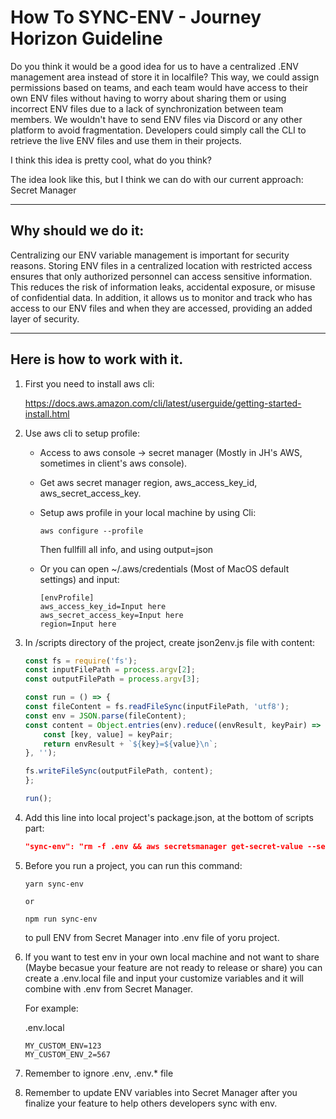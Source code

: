 # How To SYNC-ENV - Journey Horizon Guideline

Do you think it would be a good idea for us to have a centralized .ENV management area instead of store it in localfile? This way, we could assign permissions based on teams, and each team would have access to their own ENV files without having to worry about sharing them or using incorrect ENV files due to a lack of synchronization between team members. We wouldn't have to send ENV files via Discord or any other platform to avoid fragmentation. Developers could simply call the CLI to retrieve the live ENV files and use them in their projects.

I think this idea is pretty cool, what do you think?

The idea look like this, but I think we can do with our current approach: Secret Manager

-----------

## Why should we do it:

Centralizing our ENV variable management is important for security reasons. Storing ENV files in a centralized location with restricted access ensures that only authorized personnel can access sensitive information. This reduces the risk of information leaks, accidental exposure, or misuse of confidential data. In addition, it allows us to monitor and track who has access to our ENV files and when they are accessed, providing an added layer of security.

-----------


## Here is how to work with it.

1. First you need to install aws cli:

    https://docs.aws.amazon.com/cli/latest/userguide/getting-started-install.html


2. Use aws cli to setup profile:

    - Access to aws console -> secret manager (Mostly in JH's AWS, sometimes in client's aws console).

    - Get aws secret manager region, aws_access_key_id, aws_secret_access_key.

    - Setup aws profile in your local machine by using Cli:
        ```
        aws configure --profile
        ``` 
        Then fullfill all info, and using output=json
    
    - Or you can open ~/.aws/credentials (Most of MacOS default settings) and input:
        ```
        [envProfile]
        aws_access_key_id=Input here
        aws_secret_access_key=Input here
        region=Input here
        ```

3. In /scripts directory of the project, create json2env.js file with content:
    ```js
    const fs = require('fs');
    const inputFilePath = process.argv[2];
    const outputFilePath = process.argv[3];

    const run = () => {
    const fileContent = fs.readFileSync(inputFilePath, 'utf8');
    const env = JSON.parse(fileContent);
    const content = Object.entries(env).reduce((envResult, keyPair) => {
        const [key, value] = keyPair;
        return envResult + `${key}=${value}\n`;
    }, '');

    fs.writeFileSync(outputFilePath, content);
    };

    run();
    ```

4. Add this line into local project's package.json, at the bottom of scripts part:

    ```json
    "sync-env": "rm -f .env && aws secretsmanager get-secret-value --secret-id [Secret Id (ARN) of project in Secret Manager] --region=ap-southeast-1 --query SecretString --output text --profile=[Input your env profile name] > .env.json && node ./scripts/json2env.js .env.json .env && rm -f .env.json"
    ```

5. Before you run a project, you can run this command:

    ```
    yarn sync-env

    or 

    npm run sync-env
    ```

    to pull ENV from Secret Manager into .env file of yoru project.

6. If you want to test env in your own local machine and not want to share (Maybe becasue your feature are not ready to release or share) you can create a .env.local file and input your customize variables and it will combine with .env from Secret Manager.

    For example:

    .env.local
    ```
    MY_CUSTOM_ENV=123
    MY_CUSTOM_ENV_2=567
    ```

7. Remember to ignore .env, .env.* file

8. Remember to update ENV variables into Secret Manager after you finalize your feature to help others developers sync with env.
